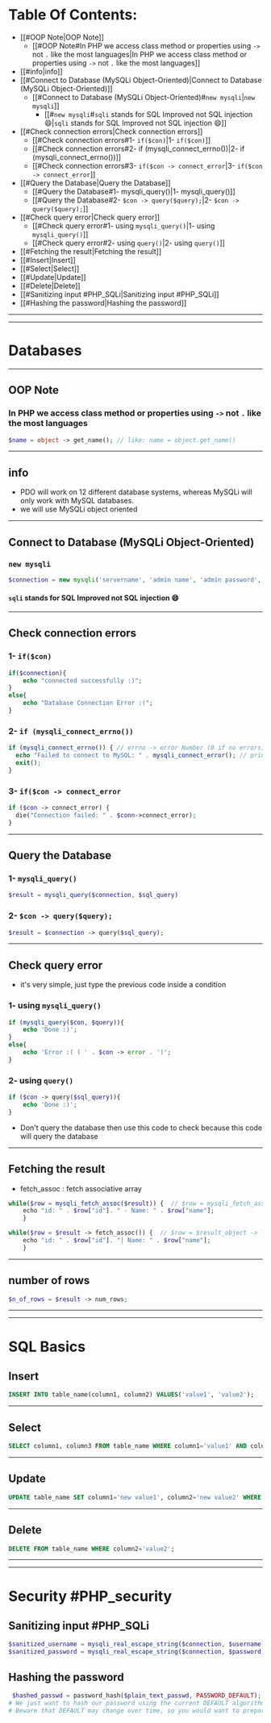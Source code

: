 # Table Of Contents: 
- [[#OOP Note|OOP Note]]
	- [[#OOP Note#In PHP we access class method or properties using `->`  not `.` like the most languages|In PHP we access class method or properties using `->`  not `.` like the most languages]]
- [[#info|info]]
- [[#Connect to Database (MySQLi Object-Oriented)|Connect to Database (MySQLi Object-Oriented)]]
	- [[#Connect to Database (MySQLi Object-Oriented)#`new mysqli`|`new mysqli`]]
		- [[#`new mysqli`#`sqli` stands for SQL Improved not SQL injection 😄|`sqli` stands for SQL Improved not SQL injection 😄]]
- [[#Check connection errors|Check connection errors]]
	- [[#Check connection errors#1- `if($con)`|1- `if($con)`]]
	- [[#Check connection errors#2- if (mysqli_connect_errno())|2- if (mysqli_connect_errno())]]
	- [[#Check connection errors#3- `if($con -> connect_error`|3- `if($con -> connect_error`]]
- [[#Query the Database|Query the Database]]
	- [[#Query the Database#1- mysqli_query()|1- mysqli_query()]]
	- [[#Query the Database#2- `$con -> query($query);`|2- `$con -> query($query);`]]
- [[#Check query error|Check query error]]
	- [[#Check query error#1- using `mysqli_query()`|1- using `mysqli_query()`]]
	- [[#Check query error#2- using `query()`|2- using `query()`]]
- [[#Fetching the result|Fetching the result]]
- [[#Insert|Insert]]
- [[#Select|Select]]
- [[#Update|Update]]
- [[#Delete|Delete]]
- [[#Sanitizing input #PHP_SQLi|Sanitizing input #PHP_SQLi]]
- [[#Hashing the password|Hashing the password]]
---
---
# Databases
---
## OOP Note
### In PHP we access class method or properties using `->`  not `.` like the most languages 
```php
$name = object -> get_name(); // like: name = object.get_name() 
```
---
## info 
- PDO will work on 12 different database systems, whereas MySQLi will only work with MySQL databases.
- we will use MySQLi object oriented 
---
## Connect to Database (MySQLi Object-Oriented)

### `new mysqli` 
```php
$connection = new mysqli('servername', 'admin name', 'admin password', 'database name');
```
#### `sqli` stands for SQL Improved not SQL injection 😄

---
## Check connection errors
###  1- `if($con)`
```php
if($connection){
	echo "connected successfully :)";
}
else{
	echo "Database Connection Error :(";
}
```

###  2- `if (mysqli_connect_errno())` 
```php
if (mysqli_connect_errno()) { // errno -> error Number (0 if no errors)
  echo "Failed to connect to MySQL: " . mysqli_connect_error(); // print the error 
  exit();
}
```

### 3- `if($con -> connect_error`
```php
if ($con -> connect_error) {  
  die("Connection failed: " . $conn->connect_error);  
}
```
---
## Query the Database 

### 1- `mysqli_query()`
```php
$result = mysqli_query($connection, $sql_query)
```

### 2- `$con -> query($query);`
```php
$result = $connection -> query($sql_query);
```
---

## Check query error 
- it's very simple, just type the previous code inside a condition 

### 1- using `mysqli_query()`

```php
if (mysqli_query($con, $query)){
	echo 'Done :)';
}
else{
	echo 'Error :( ( ' . $con -> error . ')';
}
```

### 2- using `query()`

```php
if ($con -> query($sql_query)){
	echo 'Done :)';
}
```

- Don't query the database then use this code to check because this code will query the database

---

## Fetching the result 

- fetch_assoc : fetch associative array


```php
while($row = mysqli_fetch_assoc($result)) {  // $row = mysqli_fetch_assoc($result_object)
    echo "id: " . $row["id"]. " - Name: " . $row["name"];
    }

```

```php
while($row = $result -> fetch_assoc()) {  // $row = $result_object -> fetch_assoc()
    echo "id: " . $row["id"]. "| Name: " . $row["name"];
    }

```
---
## number of rows 

```php
$n_of_rows = $result -> num_rows;
```
----
---

# SQL Basics 

## Insert 

```sql
INSERT INTO table_name(column1, column2) VALUES('value1', 'value2');
```

---

## Select 

```sql
SELECT column1, column3 FROM table_name WHERE column1='value1' AND column3='value3';
```
---

## Update 

```sql
UPDATE table_name SET column1='new value1', column2='new value2' WHERE column3='value3';
```

---

## Delete 

```sql 
DELETE FROM table_name WHERE column2='value2';
```

---
---

# Security #PHP_security

## Sanitizing input #PHP_SQLi 

```php
$sanitized_username = mysqli_real_escape_string($connection, $username);
$sanitized_password = mysqli_real_escape_string($connection, $password);
```

## Hashing the password 

```php
 $hashed_passwd = password_hash($plain_text_passwd, PASSWORD_DEFAULT);
# We just want to hash our password using the current DEFAULT algorithm. 
# Beware that DEFAULT may change over time, so you would want to prepare  
```